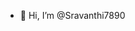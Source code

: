 - 👋 Hi, I’m @Sravanthi7890

<!---
Sravanthi7890/Sravanthi7890 is a ✨ special ✨ repository because its `README.md` (this file) appears on your GitHub profile.
You can click the Preview link to take a look at your changes.
--->

